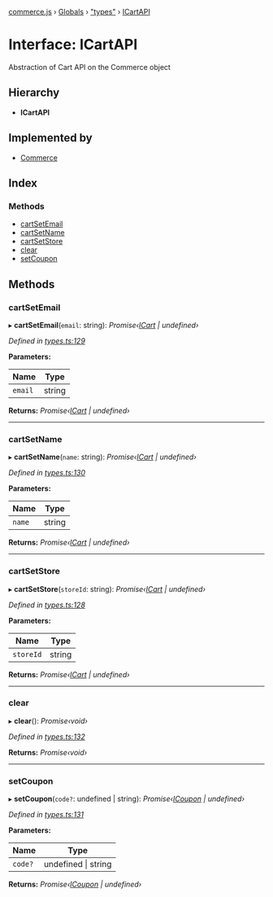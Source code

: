 [commerce.js](../README.md) › [Globals](../globals.md) › ["types"](../modules/_types_.md) › [ICartAPI](_types_.icartapi.md)

# Interface: ICartAPI

Abstraction of Cart API on the Commerce object

## Hierarchy

* **ICartAPI**

## Implemented by

* [Commerce](../classes/_commerce_.commerce.md)

## Index

### Methods

* [cartSetEmail](_types_.icartapi.md#cartsetemail)
* [cartSetName](_types_.icartapi.md#cartsetname)
* [cartSetStore](_types_.icartapi.md#cartsetstore)
* [clear](_types_.icartapi.md#clear)
* [setCoupon](_types_.icartapi.md#setcoupon)

## Methods

###  cartSetEmail

▸ **cartSetEmail**(`email`: string): *Promise‹[ICart](_types_.icart.md) | undefined›*

*Defined in [types.ts:129](https://github.com/shopjs/commerce.js/blob/883aa69/src/types.ts#L129)*

**Parameters:**

Name | Type |
------ | ------ |
`email` | string |

**Returns:** *Promise‹[ICart](_types_.icart.md) | undefined›*

___

###  cartSetName

▸ **cartSetName**(`name`: string): *Promise‹[ICart](_types_.icart.md) | undefined›*

*Defined in [types.ts:130](https://github.com/shopjs/commerce.js/blob/883aa69/src/types.ts#L130)*

**Parameters:**

Name | Type |
------ | ------ |
`name` | string |

**Returns:** *Promise‹[ICart](_types_.icart.md) | undefined›*

___

###  cartSetStore

▸ **cartSetStore**(`storeId`: string): *Promise‹[ICart](_types_.icart.md) | undefined›*

*Defined in [types.ts:128](https://github.com/shopjs/commerce.js/blob/883aa69/src/types.ts#L128)*

**Parameters:**

Name | Type |
------ | ------ |
`storeId` | string |

**Returns:** *Promise‹[ICart](_types_.icart.md) | undefined›*

___

###  clear

▸ **clear**(): *Promise‹void›*

*Defined in [types.ts:132](https://github.com/shopjs/commerce.js/blob/883aa69/src/types.ts#L132)*

**Returns:** *Promise‹void›*

___

###  setCoupon

▸ **setCoupon**(`code?`: undefined | string): *Promise‹[ICoupon](_types_.icoupon.md) | undefined›*

*Defined in [types.ts:131](https://github.com/shopjs/commerce.js/blob/883aa69/src/types.ts#L131)*

**Parameters:**

Name | Type |
------ | ------ |
`code?` | undefined &#124; string |

**Returns:** *Promise‹[ICoupon](_types_.icoupon.md) | undefined›*
